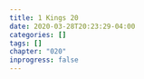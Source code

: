 ```yaml
---
title: 1 Kings 20
date: 2020-03-28T20:23:29-04:00
categories: []
tags: []
chapter: "020"
inprogress: false
---
```



